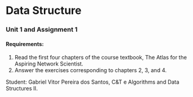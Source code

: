 # Data Structure
### **Unit 1 and Assignment 1**

#### Requirements:

1. Read the first four chapters of the course textbook, The Atlas for the Aspiring Network Scientist.
2. Answer the exercises corresponding to chapters 2, 3, and 4.

Student: Gabriel Vitor Pereira dos Santos, C&T e Algorithms and Data Structures II.
